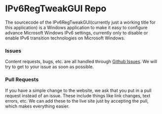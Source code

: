 IPv6RegTweakGUI Repo
============

The sourcecode of the IPv6RegTweakGUI(currently just a working title for this application) is a Windows application to make it easy to configure advance Microsoft Windows IPv6 settings,
currently only to disable or enable IPv6 transition technologies on Microsoft Windows.

### Issues
Content requests, bugs, etc. are all handled through [Github Issues](https://github.com/D9ping/IPv6RegTweakGUI/issues). We will try to get to your issue as soon as possible. 

### Pull Requests
If you have a simple change to the website, we ask that you put in a pull request instead of an issue. These include things like link changes, text errors, etc. We can add these to the live site just by accepting the pull, which makes everything easier.
